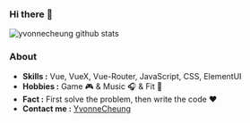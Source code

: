 ### Hi there :ice_cream:


<!--
**YvonneCheung/YvonneCheung** is a ✨ _special_ ✨ repository because its `README.md` (this file) appears on your GitHub profile.

Here are some ideas to get you started:

- 🔭 I’m currently working on ...
- 🌱 I’m currently learning ...
- 👯 I’m looking to collaborate on ...
- 🤔 I’m looking for help with ...
- 💬 Ask me about ...
- 📫 How to reach me: ...
- 😄 Pronouns: ...
- ⚡ Fun fact: ...
-->
![yvonnecheung github stats](https://github-readme-stats.vercel.app/api?username=yvonnecheung&count_private=true&show_icons=true&theme=dracula)

### About

-  **Skills :** Vue, VueX, Vue-Router, JavaScript, CSS, ElementUI
-  **Hobbies :** Game :video_game: & Music :headphones: & Fit :dancer:
-  **Fact :** First solve the problem, then write the code :heart:
-  **Contact me :** [YvonneCheung](mailto:xixixixiao@hotmail.com)
